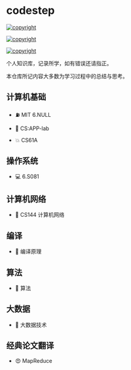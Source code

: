 # codestep

<a href="https://weijiew.github.io/"><img src="https://img.shields.io/badge/blog-weijiew-blueviolet?style=for-the-badge&logo=vercel&color=6c5ce7" alt="copyright"/></a>

<a href="mailto:jiewei314@gmail.com"><img src="https://img.shields.io/badge/email-jiewei314@gmail.com-blueviolet?style=for-the-badge&logo=google&color=fd79a8" alt="copyright"/></a>


<a href="License: CC BY-SA 4.0"><img src="https://img.shields.io/github/license/weijiew/codestep?color=265ca2&labelColor=212c42)](http://creativecommons.org/licenses/by-sa/4.0/" alt="copyright"/></a>

个人知识库，记录所学，如有错误还请指正。

本仓库所记内容大多数为学习过程中的总结与思考。

## 计算机基础

- ⛽ MIT 6.NULL

- 🥞 CS:APP-lab

- 💥 CS61A 

## 操作系统

- 💻 6.S081

## 计算机网络

- 🍋 CS144 计算机网络 

## 编译

- 🐉 编译原理 

## 算法

- 🚀 算法

## 大数据

- 🐘 大数据技术

## 经典论文翻译

- 😍 MapReduce 
